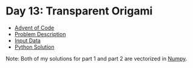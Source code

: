 # Day 13: Transparent Origami

- [Advent of Code](https://adventofcode.com/2021/day/13)
- [Problem Description](https://github.com/nicovandenhooff/advent-of-code-2021/blob/main/problems/day-13-transparent-origami/info.txt)
- [Input Data](https://github.com/nicovandenhooff/advent-of-code-2021/blob/main/problems/day-13-transparent-origami/input.txt)
- [Python Solution](https://github.com/nicovandenhooff/advent-of-code-2021/blob/main/problems/day-13-transparent-origami/solution.py)

Note: Both of my solutions for part 1 and part 2 are vectorized in [Numpy](https://numpy.org/devdocs/user/whatisnumpy.html).